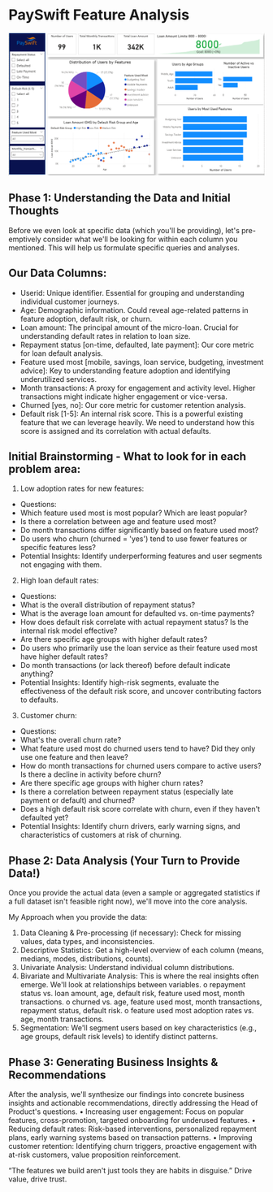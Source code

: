 # PaySwift Feature Analysis

![](https://github.com/itsmearafik/PaySwift_Case_Study/blob/main/PaySwift_dashboard.png)

## Phase 1: Understanding the Data and Initial Thoughts
Before we even look at specific data (which you'll be providing), let's pre-emptively consider what we'll be looking for within each column you mentioned. This will help us formulate specific queries and analyses.
## Our Data Columns:
-	Userid: Unique identifier. Essential for grouping and understanding individual customer journeys.
-	Age: Demographic information. Could reveal age-related patterns in feature adoption, default risk, or churn.
-	Loan amount: The principal amount of the micro-loan. Crucial for understanding default rates in relation to loan size.
-	Repayment status [on-time, defaulted, late payment]: Our core metric for loan default analysis.
-	Feature used most [mobile, savings, loan service, budgeting, investment advice]: Key to understanding feature adoption and identifying underutilized services.
-	Month transactions: A proxy for engagement and activity level. Higher transactions might indicate higher engagement or vice-versa.
-	Churned [yes, no]: Our core metric for customer retention analysis.
-	Default risk [1-5]: An internal risk score. This is a powerful existing feature that we can leverage heavily. We need to understand how this score is assigned and its correlation with actual defaults.

## Initial Brainstorming - What to look for in each problem area:
1. Low adoption rates for new features:
* Questions:
* Which feature used most is most popular? Which are least popular?
* Is there a correlation between age and feature used most?
* Do month transactions differ significantly based on feature used most?
* Do users who churn (churned = 'yes') tend to use fewer features or specific features less?
* Potential Insights: Identify underperforming features and user segments not engaging with them.

2. High loan default rates:
* Questions:
* What is the overall distribution of repayment status?
* What is the average loan amount for defaulted vs. on-time payments?
* How does default risk correlate with actual repayment status? Is the internal risk model effective?
* Are there specific age groups with higher default rates?
* Do users who primarily use the loan service as their feature used most have higher default rates?
* Do month transactions (or lack thereof) before default indicate anything?
* Potential Insights: Identify high-risk segments, evaluate the effectiveness of the default risk score, and uncover contributing factors to defaults.

3. Customer churn:
* Questions:
* What's the overall churn rate?
* What feature used most do churned users tend to have? Did they only use one feature and then leave?
* How do month transactions for churned users compare to active users? Is there a decline in activity before churn?
* Are there specific age groups with higher churn rates?
* Is there a correlation between repayment status (especially late payment or default) and churned?
* Does a high default risk score correlate with churn, even if they haven't defaulted yet?
* Potential Insights: Identify churn drivers, early warning signs, and characteristics of customers at risk of churning.

## Phase 2: Data Analysis (Your Turn to Provide Data!)
Once you provide the actual data (even a sample or aggregated statistics if a full dataset isn't feasible right now), we'll move into the core analysis.

My Approach when you provide the data:
1.	Data Cleaning & Pre-processing (if necessary): Check for missing values, data types, and inconsistencies.
2.	Descriptive Statistics: Get a high-level overview of each column (means, medians, modes, distributions, counts).
3.	Univariate Analysis: Understand individual column distributions.
4.	Bivariate and Multivariate Analysis: This is where the real insights often emerge. We'll look at relationships between variables.
o	repayment status vs. loan amount, age, default risk, feature used most, month transactions.
o	churned vs. age, feature used most, month transactions, repayment status, default risk.
o	feature used most adoption rates vs. age, month transactions.
5.	Segmentation: We'll segment users based on key characteristics (e.g., age groups, default risk levels) to identify distinct patterns.

## Phase 3: Generating Business Insights & Recommendations
After the analysis, we'll synthesize our findings into concrete business insights and actionable recommendations, directly addressing the Head of Product's questions.
•	Increasing user engagement: Focus on popular features, cross-promotion, targeted onboarding for underused features.
•	Reducing default rates: Risk-based interventions, personalized repayment plans, early warning systems based on transaction patterns.
•	Improving customer retention: Identifying churn triggers, proactive engagement with at-risk customers, value proposition reinforcement.


“The features we build aren't just tools they are habits in disguise.”
Drive value, drive trust.

